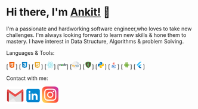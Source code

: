 # Hi there, I'm [Ankit!](http://ankitsadhu.me/) 👋

I'm a passionate and hardworking software engineer,who loves to take new challenges. I'm always looking forward to learn new skills & hone them to mastery.
I have interest in Data Structure, Algorithms & problem Solving.



Languages & Tools: <br>

[<img height="20" src="https://github.com/ankitsadhu/ankitsadhu/blob/master/html.png">]
[<img height="20" src="https://github.com/ankitsadhu/ankitsadhu/blob/master/css3.png">]
[<img height="20" src="https://github.com/ankitsadhu/ankitsadhu/blob/master/javascript.png">]
[<img height="20" src="https://github.com/ankitsadhu/ankitsadhu/blob/master/reactjs.png">]
[<img height="20" src="https://github.com/ankitsadhu/ankitsadhu/blob/master/nodejs.png">]
[<img height="20" src="https://github.com/ankitsadhu/ankitsadhu/blob/master/mysql.png">]
[<img height="20" src="https://github.com/ankitsadhu/ankitsadhu/blob/master/mongodb.png">]
[<img height="20" src="https://github.com/ankitsadhu/ankitsadhu/blob/master/python.png">]
[<img height="20" src="https://github.com/ankitsadhu/ankitsadhu/blob/master/java.png">]
[<img height="20" src="https://github.com/ankitsadhu/ankitsadhu/blob/master/android.png">]
[<img height="20" src="https://github.com/ankitsadhu/ankitsadhu/blob/master/flutter.png">]



Contact with me:

<a href="mailto:ankitsadhu3@gmail.com">
  <img align="left" alt="ankitsadhu3@gmail.com" width="48px" src="https://github.com/ankitsadhu/ankitsadhu/blob/master/icons8-gmail-48.png" />
</a>

<a href="https://www.linkedin.com/in/ankitsadhu1998" target="_blank">
  <img align="left" alt="Ankit Sadhu | Linkedin " width="48px" src="https://github.com/ankitsadhu/ankitsadhu/blob/master/linkedin.png" />
</a>

<a href="https://www.instagram.com/ankit.sadhu" target="_blank">
  <img align="left" alt="Ankit Sadhu | Instagram " width="44px" src="https://github.com/ankitsadhu/ankitsadhu/blob/master/instagram.png" />
</a>

